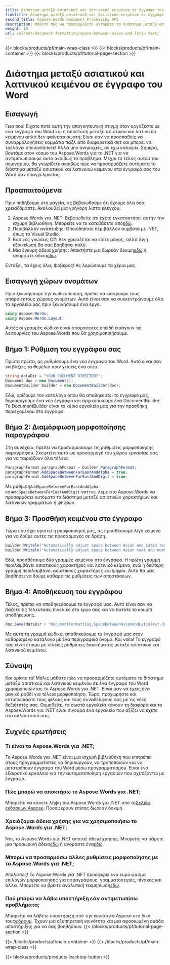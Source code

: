 ```yaml
---
title: Διάστημα μεταξύ ασιατικού και λατινικού κειμένου σε έγγραφο του Word
linktitle: Διάστημα μεταξύ ασιατικού και λατινικού κειμένου σε έγγραφο του Word
second_title: Aspose.Words Document Processing API
description: Μάθετε πώς να προσαρμόζετε αυτόματα το διάστημα μεταξύ ασιατικού και λατινικού κειμένου σε έγγραφα του Word χρησιμοποιώντας το Aspose.Words για .NET με τον λεπτομερή, βήμα προς βήμα οδηγό μας.
weight: 10
url: /el/net/document-formatting/space-between-asian-and-latin-text/
---
```


{{< blocks/products/pf/main-wrap-class >}}
{{< blocks/products/pf/main-container >}}
{{< blocks/products/pf/tutorial-page-section >}}

# Διάστημα μεταξύ ασιατικού και λατινικού κειμένου σε έγγραφο του Word

## Εισαγωγή

Γεια σου! Είχατε ποτέ αυτή την απογοητευτική στιγμή όταν εργάζεστε με ένα έγγραφο του Word και η απόσταση μεταξύ ασιατικού και λατινικού κειμένου απλά δεν φαίνεται σωστή; Είναι σαν να προσπαθείς να συναρμολογήσεις κομμάτια παζλ από διαφορετικά σετ και μπορεί να τρελάνει οποιονδήποτε! Αλλά μην ανησυχείς, σε έχω καλύψει. Σήμερα, βουτάμε στον κόσμο του Aspose.Words για το .NET για να αντιμετωπίσουμε αυτό ακριβώς το πρόβλημα. Μέχρι το τέλος αυτού του σεμιναρίου, θα γνωρίζετε ακριβώς πώς να προσαρμόζετε αυτόματα το διάστημα μεταξύ ασιατικού και λατινικού κειμένου στα έγγραφά σας του Word σαν επαγγελματίας.

## Προαπαιτούμενα

Πριν πηδήξουμε στη μαγεία, ας βεβαιωθούμε ότι έχουμε όλα όσα χρειαζόμαστε. Ακολουθεί μια γρήγορη λίστα ελέγχου:

1.  Aspose.Words για .NET: Βεβαιωθείτε ότι έχετε εγκαταστήσει αυτήν την ισχυρή βιβλιοθήκη. Μπορείτε να το κατεβάσετε από[εδώ](https://releases.aspose.com/words/net/).
2. Περιβάλλον ανάπτυξης: Οποιοδήποτε περιβάλλον συμβατό με .NET, όπως το Visual Studio.
3. Βασικές γνώσεις C#: Δεν χρειάζεται να είστε μάγος, αλλά λίγη εξοικείωση θα σας βοηθήσει πολύ.
4.  Μια έγκυρη άδεια χρήσης: Αποκτήστε μια δωρεάν δοκιμή[εδώ](https://releases.aspose.com/) ή αγοράστε άδεια[εδώ](https://purchase.aspose.com/buy).

Εντάξει, τα έχεις όλα; Φοβερός! Ας λερώσουμε τα χέρια μας.

## Εισαγωγή χώρων ονομάτων

Πριν ξεκινήσουμε την κωδικοποίηση, πρέπει να εισάγουμε τους απαραίτητους χώρους ονομάτων. Αυτό είναι σαν να συγκεντρώνουμε όλα τα εργαλεία μας πριν ξεκινήσουμε ένα έργο.

```csharp
using Aspose.Words;
using Aspose.Words.Layout;
```

Αυτές οι γραμμές κώδικα είναι απαραίτητες επειδή εισάγουν τις λειτουργίες του Aspose.Words που θα χρησιμοποιήσουμε.

## Βήμα 1: Ρύθμιση του εγγράφου σας

Πρώτα πρώτα, ας ρυθμίσουμε ένα νέο έγγραφο του Word. Αυτό είναι σαν να βάζεις τα θεμέλια πριν χτίσεις ένα σπίτι.

```csharp
string dataDir = "YOUR DOCUMENT DIRECTORY";
Document doc = new Document();
DocumentBuilder builder = new DocumentBuilder(doc);
```

Εδώ, ορίζουμε τον κατάλογο όπου θα αποθηκευτεί το έγγραφό μας, δημιουργούμε ένα νέο έγγραφο και αρχικοποιούμε ένα DocumentBuilder. Το DocumentBuilder είναι το κύριο εργαλείο μας για την προσθήκη περιεχομένου στο έγγραφο.

## Βήμα 2: Διαμόρφωση μορφοποίησης παραγράφου

Στη συνέχεια, πρέπει να προσαρμόσουμε τις ρυθμίσεις μορφοποίησης παραγράφου. Σκεφτείτε αυτό ως προσαρμογή του χώρου εργασίας σας για να ταιριάζουν όλα τέλεια.

```csharp
ParagraphFormat paragraphFormat = builder.ParagraphFormat;
paragraphFormat.AddSpaceBetweenFarEastAndAlpha = true;
paragraphFormat.AddSpaceBetweenFarEastAndDigit = true;
```

 Με ρύθμιση`AddSpaceBetweenFarEastAndAlpha` και`AddSpaceBetweenFarEastAndDigit` να`true`, λέμε στο Aspose.Words να προσαρμόσει αυτόματα το διάστημα μεταξύ ασιατικών χαρακτήρων και λατινικών γραμμάτων ή ψηφίων.

## Βήμα 3: Προσθήκη κειμένου στο έγγραφο

Τώρα που έχει οριστεί η μορφοποίησή μας, ας προσθέσουμε λίγο κείμενο για να δούμε αυτές τις προσαρμογές σε δράση.

```csharp
builder.Writeln("Automatically adjust space between Asian and Latin text");
builder.Writeln("Automatically adjust space between Asian text and numbers");
```

Εδώ, προσθέτουμε δύο γραμμές κειμένου στο έγγραφο. Η πρώτη γραμμή περιλαμβάνει ασιατικούς χαρακτήρες και λατινικό κείμενο, ενώ η δεύτερη γραμμή περιλαμβάνει ασιατικούς χαρακτήρες και ψηφία. Αυτό θα μας βοηθήσει να δούμε καθαρά τις ρυθμίσεις των αποστάσεων.

## Βήμα 4: Αποθήκευση του εγγράφου

Τέλος, πρέπει να αποθηκεύσουμε το έγγραφό μας. Αυτό είναι σαν να βάζετε τις τελευταίες πινελιές στο έργο σας και να πατάτε το κουμπί αποθήκευσης.

```csharp
doc.Save(dataDir + "DocumentFormatting.SpaceBetweenAsianAndLatinText.docx");
```

Με αυτή τη γραμμή κώδικα, αποθηκεύουμε το έγγραφό μας στον καθορισμένο κατάλογο με ένα περιγραφικό όνομα. Και voila! Το έγγραφό σας είναι έτοιμο με τέλειες ρυθμίσεις διαστήματος μεταξύ ασιατικού και λατινικού κειμένου.

## Σύναψη

Και ορίστε το! Μόλις μάθατε πώς να προσαρμόζετε αυτόματα το διάστημα μεταξύ ασιατικού και λατινικού κειμένου σε ένα έγγραφο του Word χρησιμοποιώντας το Aspose.Words για .NET. Είναι σαν να έχεις ένα μαγικό ραβδί για τέλεια μορφοποίηση. Τώρα, προχωρήστε και εντυπωσιάστε τους φίλους και τους συναδέλφους σας με τις νέες δεξιότητές σας. Θυμηθείτε, τα σωστά εργαλεία κάνουν τη διαφορά και το Aspose.Words για .NET είναι σίγουρα ένα εργαλείο που αξίζει να έχετε στο οπλοστάσιό σας.

## Συχνές ερωτήσεις

### Τι είναι το Aspose.Words για .NET;

Το Aspose.Words για .NET είναι μια ισχυρή βιβλιοθήκη που επιτρέπει στους προγραμματιστές να δημιουργούν, να τροποποιούν και να μετατρέπουν έγγραφα του Word μέσω προγραμματισμού. Είναι ένα εξαιρετικό εργαλείο για την αυτοματοποίηση εργασιών που σχετίζονται με έγγραφα.

### Πώς μπορώ να αποκτήσω το Aspose.Words για .NET;

 Μπορείτε να κάνετε λήψη του Aspose.Words για .NET από το[Σελίδα εκδόσεων Aspose](https://releases.aspose.com/words/net/). Προσφέρουν επίσης δωρεάν δοκιμή.

### Χρειάζομαι άδεια χρήσης για να χρησιμοποιήσω το Aspose.Words για .NET;

 Ναι, το Aspose.Words για .NET απαιτεί άδεια χρήσης. Μπορείτε να πάρετε μια προσωρινή άδεια[εδώ](https://purchase.aspose.com/temporary-license/) ή αγοράστε ένα[εδώ](https://purchase.aspose.com/buy).

### Μπορώ να προσαρμόσω άλλες ρυθμίσεις μορφοποίησης με το Aspose.Words για .NET;

 Απολύτως! Το Aspose.Words για .NET προσφέρει ένα ευρύ φάσμα επιλογών μορφοποίησης για παραγράφους, γραμματοσειρές, πίνακες και άλλα. Μπορείτε να βρείτε αναλυτική τεκμηρίωση[εδώ](https://reference.aspose.com/words/net/).

### Πού μπορώ να λάβω υποστήριξη εάν αντιμετωπίσω προβλήματα;

 Μπορείτε να λάβετε υποστήριξη από την κοινότητα Aspose στο δικό τους[φόρουμ](https://forum.aspose.com/c/words/8). Έχουν μια εξυπηρετική κοινότητα και μια αφοσιωμένη ομάδα υποστήριξης για να σας βοηθήσουν.
{{< /blocks/products/pf/tutorial-page-section >}}

{{< /blocks/products/pf/main-container >}}
{{< /blocks/products/pf/main-wrap-class >}}

{{< blocks/products/products-backtop-button >}}

